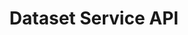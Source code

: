 ---
title: Dataset Service API
description: Manage usage labels for existing datasets within the Data Lake.
openAPISpec: https://raw.githubusercontent.com/AdobeDocs/experience-platform-apis/main/src/swagger-specs/dataset-service.yaml
--- 